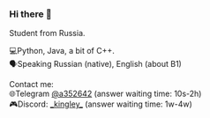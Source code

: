 ### Hi there 👋
Student from Russia. 
  
💻Python, Java, a bit of C++.  
🗣️Speaking Russian (native), English (about B1)  
  
Contact me:  
🌐Telegram [@a352642](https://t.me/a352642) (answer waiting time: 10s-2h)  
🎮Discord: [\_kingley\_](https://discord.com/users/445919855972057095) (answer waiting time: 1w-4w)
